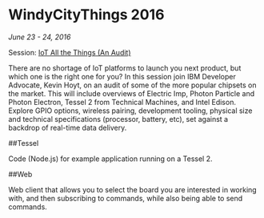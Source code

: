 # WindyCityThings 2016

*June 23 - 24, 2016*

Session: [IoT All the Things (An Audit)](http://www.webvisionsevent.com/session/the-business-of-beacons/)

There are no shortage of IoT platforms to launch you next product, but which one is the right one for you? In this session join IBM Developer Advocate, Kevin Hoyt, on an audit of some of the more popular chipsets on the market. This will include overviews of Electric Imp, Photon Particle and Photon Electron, Tessel 2 from Technical Machines, and Intel Edison. Explore GPIO options, wireless pairing, development tooling, physical size and technical specifications (processor, battery, etc), set against a backdrop of real-time data delivery.

##Tessel

Code (Node.js) for example application running on a Tessel 2.

##Web

Web client that allows you to select the board you are interested in working with, and then subscribing to commands, while also being able to send commands.
